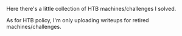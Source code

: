 Here there's a little collection of HTB machines/challenges I solved.  

As for HTB policy, I'm only uploading writeups for retired machines/challenges.

